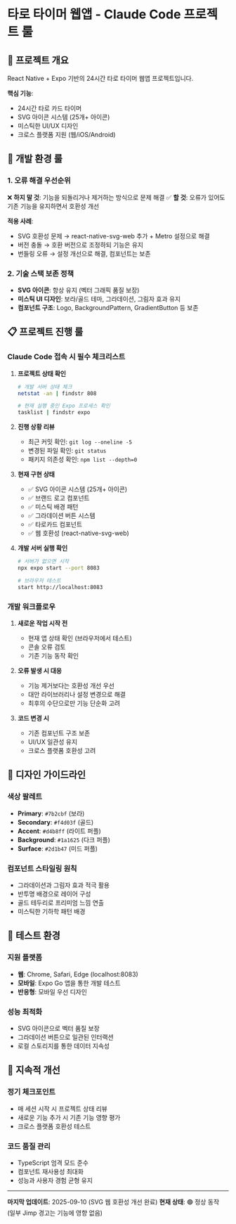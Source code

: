 # 타로 타이머 웹앱 - Claude Code 프로젝트 룰

## 🎯 프로젝트 개요
React Native + Expo 기반의 24시간 타로 타이머 웹앱 프로젝트입니다.

**핵심 기능**: 
- 24시간 타로 카드 타이머
- SVG 아이콘 시스템 (25개+ 아이콘)
- 미스틱한 UI/UX 디자인
- 크로스 플랫폼 지원 (웹/iOS/Android)

## 🔧 개발 환경 룰

### 1. 오류 해결 우선순위
❌ **하지 말 것**: 기능을 되돌리거나 제거하는 방식으로 문제 해결
✅ **할 것**: 오류가 있어도 기존 기능을 유지하면서 호환성 개선

**적용 사례**:
- SVG 호환성 문제 → react-native-svg-web 추가 + Metro 설정으로 해결
- 버전 충돌 → 호환 버전으로 조정하되 기능은 유지
- 번들링 오류 → 설정 개선으로 해결, 컴포넌트는 보존

### 2. 기술 스택 보존 정책
- **SVG 아이콘**: 항상 유지 (벡터 그래픽 품질 보장)
- **미스틱 UI 디자인**: 보라/골드 테마, 그라데이션, 그림자 효과 유지
- **컴포넌트 구조**: Logo, BackgroundPattern, GradientButton 등 보존

## 📋 프로젝트 진행 룰

### Claude Code 접속 시 필수 체크리스트

1. **프로젝트 상태 확인**
   ```bash
   # 개발 서버 상태 체크
   netstat -an | findstr 808
   
   # 현재 실행 중인 Expo 프로세스 확인
   tasklist | findstr expo
   ```

2. **진행 상황 리뷰**
   - 최근 커밋 확인: `git log --oneline -5`
   - 변경된 파일 확인: `git status`
   - 패키지 의존성 확인: `npm list --depth=0`

3. **현재 구현 상태**
   - ✅ SVG 아이콘 시스템 (25개+ 아이콘)
   - ✅ 브랜드 로고 컴포넌트
   - ✅ 미스틱 배경 패턴
   - ✅ 그라데이션 버튼 시스템
   - ✅ 타로카드 컴포넌트
   - ✅ 웹 호환성 (react-native-svg-web)

4. **개발 서버 실행 확인**
   ```bash
   # 서버가 없으면 시작
   npx expo start --port 8083
   
   # 브라우저 테스트
   start http://localhost:8083
   ```

### 개발 워크플로우

1. **새로운 작업 시작 전**
   - 현재 앱 상태 확인 (브라우저에서 테스트)
   - 콘솔 오류 검토
   - 기존 기능 동작 확인

2. **오류 발생 시 대응**
   - 기능 제거보다는 호환성 개선 우선
   - 대안 라이브러리나 설정 변경으로 해결
   - 최후의 수단으로만 기능 단순화 고려

3. **코드 변경 시**
   - 기존 컴포넌트 구조 보존
   - UI/UX 일관성 유지
   - 크로스 플랫폼 호환성 고려

## 🎨 디자인 가이드라인

### 색상 팔레트
- **Primary**: `#7b2cbf` (보라)
- **Secondary**: `#f4d03f` (골드)
- **Accent**: `#d4b8ff` (라이트 퍼플)
- **Background**: `#1a1625` (다크 퍼플)
- **Surface**: `#2d1b47` (미드 퍼플)

### 컴포넌트 스타일링 원칙
- 그라데이션과 그림자 효과 적극 활용
- 반투명 배경으로 레이어 구성
- 골드 테두리로 프리미엄 느낌 연출
- 미스틱한 기하학 패턴 배경

## 📱 테스트 환경

### 지원 플랫폼
- **웹**: Chrome, Safari, Edge (localhost:8083)
- **모바일**: Expo Go 앱을 통한 개발 테스트
- **반응형**: 모바일 우선 디자인

### 성능 최적화
- SVG 아이콘으로 벡터 품질 보장
- 그라데이션 버튼으로 일관된 인터랙션
- 로컬 스토리지를 통한 데이터 지속성

## 🔄 지속적 개선

### 정기 체크포인트
- 매 세션 시작 시 프로젝트 상태 리뷰
- 새로운 기능 추가 시 기존 기능 영향 평가
- 크로스 플랫폼 호환성 테스트

### 코드 품질 관리
- TypeScript 엄격 모드 준수
- 컴포넌트 재사용성 최대화
- 성능과 사용자 경험 균형 유지

---

**마지막 업데이트**: 2025-09-10 (SVG 웹 호환성 개선 완료)
**현재 상태**: 🟢 정상 동작 (일부 Jimp 경고는 기능에 영향 없음)